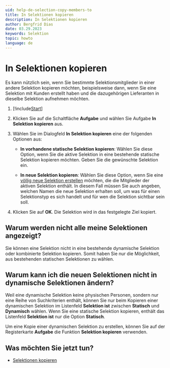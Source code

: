 ```yaml
---
uid: help-de-selection-copy-members-to
title: In Selektionen kopieren
description: In Selektionen kopieren
author: Bergfrid Dias
date: 03.29.2023
keywords: Selektion
topic: howto
language: de
---
```


# In Selektionen kopieren

Es kann nützlich sein, wenn Sie bestimmte Selektionsmitglieder in einer andere Selektion kopieren möchten, beispielsweise dann, wenn Sie eine Selektion mit Kunden erstellt haben und die dazugehörigen Lieferanten in dieselbe Selektion aufnehmen möchten.

1. [!include[Start](../includes/steps-start-task.md)]

2. Klicken Sie auf die Schaltfläche **Aufgabe** und wählen Sie Aufgabe **In Selektion kopieren** aus.

3. Wählen Sie im Dialogfeld **In Selektion kopieren** eine der folgenden Optionen aus:

    * **In vorhandene statische Selektion kopieren**: Wählen Sie diese Option, wenn Sie die aktive Selektion in eine bestehende statische Selektion kopieren möchten. Geben Sie die gewünschte Selektion ein.

    * **In neue Selektion kopieren**: Wählen Sie diese Option, wenn Sie eine [völlig neue Selektion erstellen][2] möchten, die die Mitglieder der aktiven Selektion enthält. In diesem Fall müssen Sie auch angeben, welchen Namen die neue Selektion erhalten soll, um was für einen Selektionstyp es sich handelt und für wen die Selektion sichtbar sein soll.

4. Klicken Sie auf **OK**. Die Selektion wird in das festgelegte Ziel kopiert.

## Warum werden nicht alle meine Selektionen angezeigt?

Sie können eine Selektion nicht in eine bestehende dynamische Selektion oder kombinierte Selektion kopieren. Somit haben Sie nur die Möglichkeit, aus bestehenden statischen Selektionen zu wählen.

## Warum kann ich die neuen Selektionen nicht in dynamische Selektionen ändern?

Weil eine dynamische Selektion keine physischen Personen, sondern nur eine Reihe von Suchkriterien enthält, können Sie nur beim Kopieren einer dynamischen Selektion im Listenfeld **Selektion ist** zwischen **Statisch** und **Dynamisch** wählen. Wenn Sie eine statische Selektion kopieren, enthält das Listenfeld **Selektion ist** nur die Option **Statisch**.

Um eine Kopie einer dynamischen Selektion zu erstellen, können Sie auf der Registerkarte **Aufgabe** die Funktion **Selektion kopieren** verwenden.

## Was möchten Sie jetzt tun?

* [Selektionen kopieren][3]

<!-- Referenced links -->
[2]: ../create/tutorial.yml
[3]: ../create/copy.md

<!-- Referenced images -->
